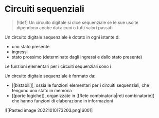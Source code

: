 # Circuiti sequenziali

>[!def]
>Un circuito digitale si dice sequenziale se le sue uscite dipendono anche dai alcuni o tutti valori passati

Un circuito digitale sequenziale è dotato in ogni istante di:
- uno stato presente
- ingressi
- stato prossimo (determinato dagli ingressi e dallo stato presente)

Le funzioni elementari per i circuiti sequenziali sono i 


Un circuito digitale sequenziale è formato da:
- [[bistabili]], ossia le funzioni elementari per i circuiti sequenziali, che tengono uno stato in memoria
- [[porte logiche]], organizzate in [[Rete combinatoria|reti combinatorie]] che hanno funzioni di elaborazione in informazioni

![[Pasted image 20221010173203.png|600]]
